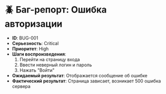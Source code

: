 
# 🪲 Баг-репорт: Ошибка авторизации

- **ID**: BUG-001
- **Серьезность**: Critical
- **Приоритет**: High
- **Шаги воспроизведения**:
  1. Перейти на страницу входа
  2. Ввести неверный логин и пароль
  3. Нажать "Войти"
- **Ожидаемый результат**: Отображается сообщение об ошибке
- **Фактический результат**: Страница зависает, возникает 500 ошибка сервера
